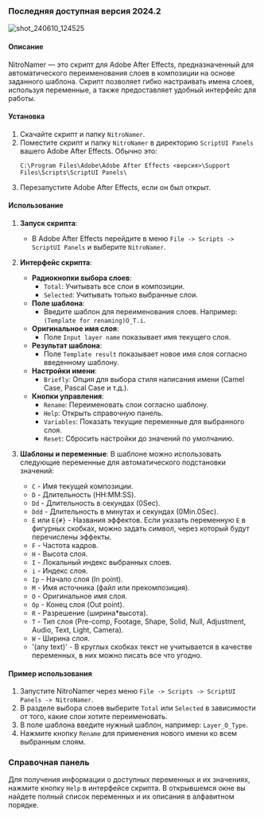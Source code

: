 ### Последняя доступная версия 2024.2
![shot_240610_124525](https://github.com/NlTROFlX/NitroNamer/assets/108728274/b5e8718d-1cd2-4e5f-8608-650dccff113b)

#### Описание
NitroNamer — это скрипт для Adobe After Effects, предназначенный для автоматического переименования слоев в композиции на основе заданного шаблона. Скрипт позволяет гибко настраивать имена слоев, используя переменные, а также предоставляет удобный интерфейс для работы.

#### Установка
1. Скачайте скрипт и папку `NitroNamer`.
2. Поместите скрипт и папку `NitroNamer` в директорию `ScriptUI Panels` вашего Adobe After Effects. Обычно это:
   ```
   C:\Program Files\Adobe\Adobe After Effects <версия>\Support Files\Scripts\ScriptUI Panels\
   ```
3. Перезапустите Adobe After Effects, если он был открыт.

#### Использование
1. **Запуск скрипта**: 
   - В Adobe After Effects перейдите в меню `File -> Scripts -> ScriptUI Panels` и выберите `NitroNamer`.

2. **Интерфейс скрипта**:
   - **Радиокнопки выбора слоев**:
     - `Total`: Учитывать все слои в композиции.
     - `Selected`: Учитывать только выбранные слои.
   - **Поле шаблона**:
     - Введите шаблон для переименования слоев. Например: `(Template for renaming)O_T.i`.
   - **Оригинальное имя слоя**:
     - Поле `Input layer name` показывает имя текущего слоя.
   - **Результат шаблона**:
     - Поле `Template result` показывает новое имя слоя согласно введенному шаблону.
   - **Настройки имени**:
     - `Briefly`: Опция для выбора стиля написания имени (Camel Case, Pascal Case и т.д.).
   - **Кнопки управления**:
     - `Rename`: Переименовать слои согласно шаблону.
     - `Help`: Открыть справочную панель.
     - `Variables`: Показать текущие переменные для выбранного слоя.
     - `Reset`: Сбросить настройки до значений по умолчанию.

3. **Шаблоны и переменные**:
   В шаблоне можно использовать следующие переменные для автоматического подстановки значений:
   - `C` - Имя текущей композиции.
   - `D` - Длительность (HH:MM:SS).
   - `Dd` - Длительность в секундах (0Sec).
   - `Ddd` - Длительность в минутах и секундах (0Min.0Sec).
   - `E` или `E{#}` - Названия эффектов. Если указать переменную `E` в фигурных скобках, можно задать символ, через который будут перечислены эффекты.
   - `F` - Частота кадров.
   - `H` - Высота слоя.
   - `I` - Локальный индекс выбранных слоев.
   - `i` - Индекс слоя.
   - `Ip` - Начало слоя (In point).
   - `M` - Имя источника (файл или прекомпозиция).
   - `O` - Оригинальное имя слоя.
   - `Op` - Конец слоя (Out point).
   - `R` - Разрешение (ширина*высота).
   - `T` - Тип слоя (Pre-comp, Footage, Shape, Solid, Null, Adjustment, Audio, Text, Light, Camera).
   - `W` - Ширина слоя.
   - '(any text)' - В круглых скобках текст не учитывается в качестве переменных, в них можно писать все что угодно.

#### Пример использования
1. Запустите NitroNamer через меню `File -> Scripts -> ScriptUI Panels -> NitroNamer`.
2. В разделе выбора слоев выберите `Total` или `Selected` в зависимости от того, какие слои хотите переименовать.
3. В поле шаблона введите нужный шаблон, например: `Layer_O_Type`.
4. Нажмите кнопку `Rename` для применения нового имени ко всем выбранным слоям.

### Справочная панель
Для получения информации о доступных переменных и их значениях, нажмите кнопку `Help` в интерфейсе скрипта. В открывшемся окне вы найдете полный список переменных и их описания в алфавитном порядке.
